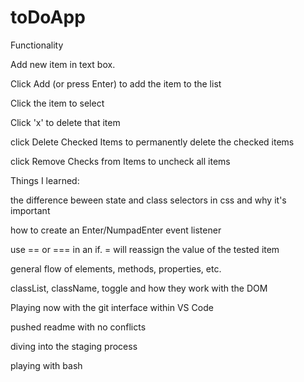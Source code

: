# toDoApp

Functionality

Add new item in text box. 

Click Add (or press Enter) to add the item to the list

Click the item to select

Click 'x' to delete that item

click Delete Checked Items to permanently delete the checked items

click Remove Checks from Items to uncheck all items


Things I learned:

the difference beween state and class selectors in css and why it's important

how to create an Enter/NumpadEnter event listener 

use == or === in an if. = will reassign the value of the tested item

general flow of elements, methods, properties, etc.

classList, className, toggle and how they work with the DOM

Playing now with the git interface within VS Code 

pushed readme with no conflicts

diving into the staging process

playing with bash


